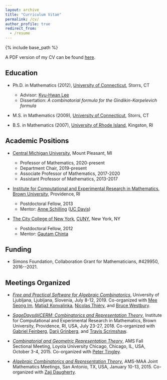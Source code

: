 ```yaml
---
layout: archive
title: "Curriculum Vitae"
permalink: /cv/
author_profile: true
redirect_from:
  - /resume
---
```


{% include base_path %}

A PDF version of my CV can be found [here](/files/cv_salisbury.pdf).

## Education

- Ph.D. in Mathematics (2012), [University of Connecticut](http://www.math.uconn.edu/), Storrs, CT
  * Advisor: [Kyu-Hwan Lee](http://www.math.uconn.edu/~khlee)
  * Dissertation: *A combinatorial formula for the Gindikin-Karpelevich formula*

- M.S. in Mathematics (2009), [University of Connecticut](http://www.math.uconn.edu/), Storrs, CT

- B.S. in Mathematics (2007), [University of Rhode Island](http://www.math.uri.edu/), Kingston, RI

## Academic Positions

- [Central Michigan University](http://www.cmich.edu/Pages/default.aspx), Mount Pleasant, MI
  * Professor of Mathematics, 2020-present
  * Department Chair, 2019-present
  * Associate Professor of Mathematics, 2017-2020
  * Assistant Professor of Mathematics, 2013-2017

- [Institute for Computational and Experimental Research in Mathematics](https://icerm.brown.edu), [Brown University](https://www.brown.edu), Providence, RI
  * Postdoctoral Fellow, 2013
  * Mentor: [Anne Schilling](https://www.math.ucdavis.edu/~anne/) ([UC Davis](https://www.math.ucdavis.edu))

- [The City College of New York](https://www.ccny.cuny.edu), [CUNY](https://www.cuny.edu), New York, NY
  * Postdoctoral Fellow, 2012
  * Mentor: [Gautam Chinta](https://chinta.ccny.cuny.edu)


## Funding
- Simons Foundation, Collaboration Grant for Mathematicians, #429950, 2016--2021.

## Meetings Organized

- [*Free and Practical Software for Algebraic Combinatorics*](https://wiki.sagemath.org/fpsac19), University of Ljubljana, Ljubljana, Slovenia, July 8-12, 2019.  Co-organized with [Mee Seong Im](https://sites.google.com/site/meeseongim/), [Matjaž Konvalinka](https://www.fmf.uni-lj.si/~konvalinka/), [Nicolas Thiéry](https://nicolas.thiery.name), and [Bruce Westbury](https://math.utdallas.edu/4571/westbury-bruce/).

- [*SageDays@ICERM: Combinatorics and Representation Theory*](https://icerm.brown.edu/topical_workshops/tw18-1-sage/), Institute for Computational and Experimental Research in Mathematics, Brown University, Providence, RI, USA, July 23-27, 2018.  Co-organized with [Gabriel Feinberg](https://www.washcoll.edu/people_departments/faculty/feinberg-gabe.php), [Darij Grinberg](https://www.cip.ifi.lmu.de/~grinberg/index.html), and [Travis Scrimshaw](https://people.smp.uq.edu.au/TravisScrimshaw/).

- [*Combinatorial and Geometric Representation Theory*](https://www.ams.org/meetings/sectional/2219_program_ss9.html#title), AMS Fall Sectional Meeting, Loyola University Chicago, Chicago, IL, USA, October 3-4, 2015.  Co-organized with [Peter Tingley](http://webpages.math.luc.edu/~ptingley/).

- [*Algebraic Combinatorics and Representation Theory*](https://jointmathematicsmeetings.org/meetings/national/jmm2015/2168_program_ss36.html#title), AMS-MAA Joint Mathematics Meetings, San Antonio, TX, USA, January 10-13, 2015.  Co-organized with [Zajj Daugherty](https://zdaugherty.ccnysites.cuny.edu).
